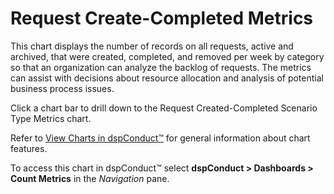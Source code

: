 # Request Create-Completed Metrics

This chart displays the number of records on all requests, active and
archived, that were created, completed, and removed per week by category
so that an organization can analyze the backlog of requests. The metrics
can assist with decisions about resource allocation and analysis of
potential business process issues.

Click a chart bar to drill down to the Request Created-Completed
Scenario Type Metrics chart.

Refer to <span>[View Charts in
dspConduct™](../Use_Cases/View_Charts.htm)</span> for general
information about chart features.

To access this chart in dspConduct<span>™ </span>select **dspConduct \>
Dashboards \> Count Metrics** in the *Navigation* pane.
